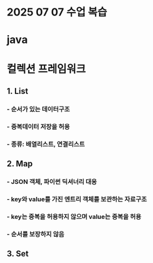 # 2025 07 07 수업 복습
# java 
# 컬렉션 프레임워크
## 1. List
### - 순서가 있는 데이터구조
### - 중복데이터 저장을 허용
### - 종류: 배열리스트, 연결리스트
## 2. Map
### - JSON 객체, 파이썬 딕셔너리 대응
### - key와 value를 가진 엔트리 객체를 보관하는 자료구조
### - key는 중복을 허용하지 않으며 value는 중복을 허용
### - 순서를 보장하지 않음
## 3. Set
